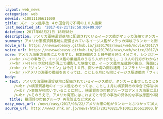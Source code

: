 ```yaml
---
layout: web_news
categories: web
newsid: k10011106611000
title: 米イージス艦事故 ４か国合同で不明の１０人捜索
last_modified_at: '2017-08-21T18:58:00+09:00'
datetime: 2017年08月21日 18時58分
description: アメリカ軍横須賀基地に配備されているイージス艦がマラッカ海峡でタンカーと衝突し、イージス艦の乗組員のうち５人がけがをし、１０人の行方がわからなくなっていて、アメリカやマレーシアなど４か国が合同で捜索を続けています。
summary: アメリカ軍横須賀基地に配備されているイージス艦がマラッカ海峡でタンカーと衝突し、イージス艦の乗組員のうち５人がけがをし、１０人の行方がわからなくなっていて、アメリカやマレーシアなど４か国が合同で捜索を続けています。
movie_url: https://newswebeasy.github.io/ja201708/news/web/movie/2017/08/22/k10011106611000.mp4
voice_url: https://newswebeasy.github.io/ja201708/news/web/voice/2017/08/22/k10011106611000.mp3
more: アメリカ海軍の発表によりますと、日本時間の２１日午前６時２４分ごろ、シンガポール付近のマラッカ海峡で、神奈川県の横須賀基地に配備されている第７艦隊所属のイージス駆逐艦「ジョン・マケイン」が、民間のタンカー「ＡｌｎｉｃＭＣ」と衝突しました。<br
  /><br />この事故で、イージス艦の乗組員のうち５人がけがをし、１０人の行方がわからなくなっていて、記者会見したマレーシア当局によりますと、アメリカとマレーシア、そしてシンガポールとインドネシアの合わせて４か国が合同で捜索を続けています。<br
  /><br />ＮＨＫの取材班が海上で撮影した映像では、イージス艦の左舷側の後方、海面に近い部分が内側に大きくへこんでいるのが確認できます。<br />イージス艦は浸水しているということですが、自力で航行してシンガポールの港に到着し、軍の関係者が被害の状況を調べています。<br
  /><br />「ジョン・マケイン」は今月１０日、南シナ海の南沙諸島（スプラトリー諸島）の、中国が造成した人工島の周辺で行われた「航行の自由作戦」に参加したばかりで、事故が起きた時はシンガポールの港に向かっていたということです。<br
  /><br />アメリカ海軍の艦艇をめぐっては、ことし６月にも同じイージス駆逐艦の「フィッツジェラルド」が静岡県沖でコンテナ船と衝突し、乗組員７人が死亡しています。
body:
- text: アメリカ海軍横須賀基地に配備されているイージス艦が、タンカーと衝突したことを受けて、横須賀市の市民グループは、ことしに入って事故が相次いでいることから、安全な運航体制の構築や再発防止を求めるコメントを発表しました。<br
    /><br />横須賀基地のイージス艦をめぐっては、ことし１月に横須賀市の沖合で停泊中に浅瀬に接触して油が流出する事故があったほか、６月には静岡県の伊豆半島沖でコンテナ船と衝突し、乗組員７人が死亡しています。<br
    /><br />事故が相次いでいることに対し、横須賀市の市民グループはアメリカ海軍に具体的な事故原因や再発防止体制の公表を求めるコメントを発表しました。その中では「連続してイージス艦の衝突事故が起こったことは遺憾であり、安全運航体制に根本的な疑問を抱かざるをえない。衝突事故が、より過密な東京湾で起こったらより重大な事態となりかねない」と指摘しました。<br
    /><br />そのうえで、アメリカ海軍にはこれまでと今回の事故の具体的な事故原因や再発防止体制の公表などを求めています。
  title: 横須賀の市民グループ 再発防止など求める
easy_news_url: /news/easy/2017/08/22/アメリカ軍の船がタンカーとぶつかって10人が行方不明/
source_url: http://www3.nhk.or.jp/news/html/20170821/k10011106611000.html
...
```

